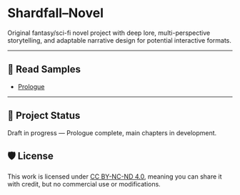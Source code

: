 # Shardfall–Novel  
Original fantasy/sci-fi novel project with deep lore, multi-perspective storytelling, and adaptable narrative design for potential interactive formats.  

---

## 📖 Read Samples  
- [Prologue](samples/Prologue.md)  

---

## 📌 Project Status  
Draft in progress — Prologue complete, main chapters in development.  

## 🛡 License  
This work is licensed under [CC BY-NC-ND 4.0](License), meaning you can share it with credit, but no commercial use or modifications.  
